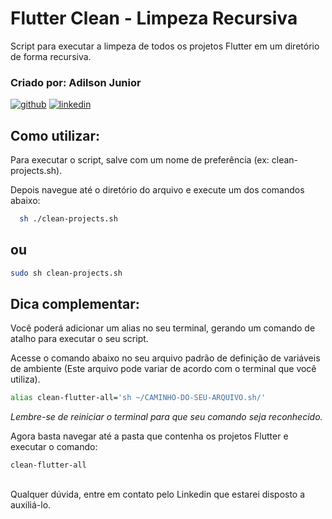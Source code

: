 # Flutter Clean - Limpeza Recursiva

Script para executar a limpeza de todos os projetos Flutter em um diretório de forma recursiva.

### Criado por: Adilson Junior
[![github](https://img.shields.io/badge/GitHub-100000?style=for-the-badge&logo=github&logoColor=white)](https://github.com/adilsonjuniordev)
[![linkedin](https://img.shields.io/badge/linkedin-0A66C2?style=for-the-badge&logo=linkedin&logoColor=white)](https://www.linkedin.com/in/adilsonjuniordev/)

## Como utilizar:

Para executar o script, salve com um nome de preferência (ex: clean-projects.sh).

Depois navegue até o diretório do arquivo e execute um dos comandos abaixo:

```bash
  sh ./clean-projects.sh
```
## ou
```bash
sudo sh clean-projects.sh
```

## Dica complementar:
Você poderá adicionar um alias no seu terminal, gerando um comando de atalho para executar o seu script.

Acesse o comando abaixo no seu arquivo padrão de definição de variáveis de ambiente (Este arquivo pode variar de acordo com o terminal que você utiliza).

```bash
alias clean-flutter-all='sh ~/CAMINHO-DO-SEU-ARQUIVO.sh/'
```
_Lembre-se de reiniciar o terminal para que seu comando seja reconhecido._

Agora basta navegar até a pasta que contenha os projetos Flutter e executar o comando:

```bash
clean-flutter-all
```

##

Qualquer dúvida, entre em contato pelo Linkedin que estarei disposto a auxiliá-lo.
